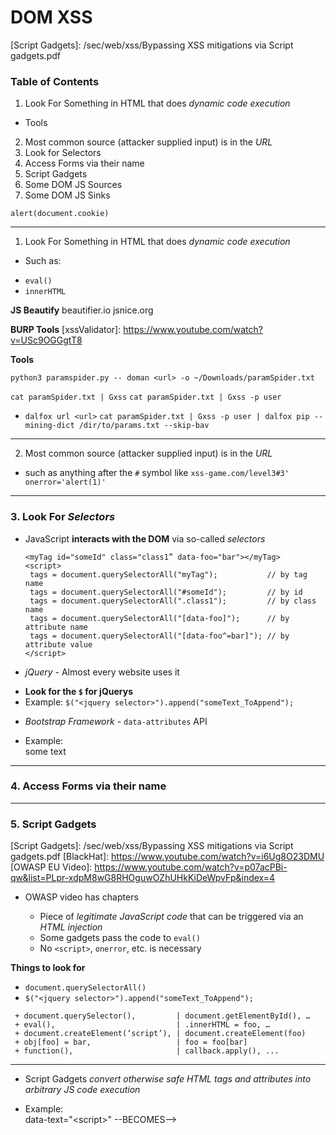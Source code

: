 # DOM XSS

[Explaination]: https://owasp.org/www-community/attacks/DOM_Based_XSS

[Sinks]: https://portswigger.net/web-security/cross-site-scripting/dom-based

[Script Gadgets]: /sec/web/xss/Bypassing XSS mitigations via Script gadgets.pdf

[DOM XSS Wiki]: https://github.com/wisec/domxsswiki/wiki

### Table of Contents 
1. Look For Something in HTML that does _dynamic code execution_
  + Tools
2. Most common source (attacker supplied input) is in the _URL_
3. Look for Selectors
4. Access Forms via their name
5. Script Gadgets
6. Some DOM JS Sources
7. Some DOM JS Sinks

`alert(document.cookie)`

------------------------------------------------------------------------------------

[Search for DOM-Based XSS]: https://www.youtube.com/watch?v=ojiOCfg-FXU

1. Look For Something in HTML that does _dynamic code execution_
  + Such as:
   - `eval()`
   - `innerHTML`

**JS Beautify**
beautifier.io 
jsnice.org

**BURP Tools**
[xssValidator]: https://www.youtube.com/watch?v=USc9OGGgtT8

**Tools**

[XSpear]: https://github.com/hahwul/XSpear
[Using XSpear]: https://www.youtube.com/watch?v=W4VN1u2lv2U

[ParamSpider -> Gxss -> Dalfox]: https://www.youtube.com/watch?v=6rkk3v2a7WQ

[Param Spider]: https://github.com/devanshbatham/ParamSpider
`python3 paramspider.py -- doman <url> -o ~/Downloads/paramSpider.txt`

[Gxss]: https://github.com/KathanP19/Gxss
`cat paramSpider.txt | Gxss`
`cat paramSpider.txt | Gxss -p user`

[Dalfox]: https://github.com/hahwul/dalfox
[Using DalFox]: https://www.youtube.com/watch?v=m64aviF1Two
+ `dalfox url <url>`
`cat paramSpider.txt | Gxss -p user | dalfox pip --mining-dict /dir/to/params.txt --skip-bav`


------------------------------------------------------------------------------------

2. Most common source (attacker supplied input) is in the _URL_
  + such as anything after the `#` symbol like `xss-game.com/level3#3' onerror='alert(1)'`

------------------------------------------------------------------------------------

### 3. Look For _Selectors_

  + JavaScript **interacts with the DOM** via so-called _selectors_
    ```Basic_Examples
    <myTag id="someId" class="class1” data-foo="bar"></myTag>
    <script>
     tags = document.querySelectorAll("myTag");           // by tag name
     tags = document.querySelectorAll("#someId");         // by id
     tags = document.querySelectorAll(".class1");         // by class name
     tags = document.querySelectorAll("[data-foo]");      // by attribute name
     tags = document.querySelectorAll("[data-foo^=bar]"); // by attribute value
    </script>
    ```

+ _jQuery_ - Almost every website uses it 
 - **Look for the `$` for jQuerys**
 - Example: `$("<jquery selector>").append("someText_ToAppend");`
 
+ _Bootstrap Framework_ - `data-attributes` API
 - Example: <div data-toggle=tooltip title='I am a tooltip!'>some text</div>

------------------------------------------------------------------------------------

### 4. Access Forms via their name

<div id=a></div>
<form name=querySelector></form>
<script>
  var a = document.querySelector('#a');
  a.innerHTML = 'test';
</script>

------------------------------------------------------------------------------------

### 5. Script Gadgets

[LiveOverflow]: https://www.youtube.com/watch?v=aCexqB9qi70

[Script Gadgets]: /sec/web/xss/Bypassing XSS mitigations via Script gadgets.pdf
[BlackHat]: https://www.youtube.com/watch?v=i6Ug8O23DMU
[OWASP EU Video]: https://www.youtube.com/watch?v=p07acPBi-qw&list=PLpr-xdpM8wG8RHOguwOZhUHkKiDeWpvFp&index=4
+ OWASP video has chapters

  * Piece of _legitimate JavaScript code_ that can be triggered via an _HTML injection_
  * Some gadgets pass the code to `eval()`
  * No `<script>`, `onerror`, etc. is necessary


**Things to look for**

+ `document.querySelectorAll()`
+ `$("<jquery selector>").append("someText_ToAppend");`

```Example-Gadgets
 + document.querySelector(),         | document.getElementById(), …
 + eval(),                           | .innerHTML = foo, …
 + document.createElement(‘script’), | document.createElement(foo)
 + obj[foo] = bar,                   | foo = foo[bar]
 + function(),                       | callback.apply(), ...
```


- - - - - - - - - - - - - - - - - - - - - - - - - - - -

* Script Gadgets _convert otherwise safe HTML tags and attributes into arbitrary JS code execution_  
 + Example:  
   data-text="&lt;script&gt;"    --BECOMES-->    <script>  
   
   
**Example**  
```
  <div data-role="button" data-text="&lt;script&gt;alert(1)&lt;/script&gt;"></div>  
                  ^  
                  |  
                  |  
  //Selectors-XSS-Example  
  <script>  
   var buttons = $("[data-role=button]");  
   buttons.attr("style", "...");  
   // [...]  
   buttons.html(button.getAttribute("data-text")); // <--- Script Gadget HERE!!!  
  </script>  
                  |  
                  |  
                  v  
  <div data-role="button" data-text="<script>alert(1)</script>"></div>  
                                      ^---- some sanitizers don't touch data attributes  
```  
    
------------------------------------------------------------------------------------

### 6. Some DOM JS Sinks

[Wiki for Sources]: https://github.com/wisec/domxsswiki/wiki/sources

```Potential_Sources
    document.URL
    document.documentURI
    document.URLUnencoded (IE 5.5 or later Only)
    document.baseURI
    location
    location.href
    location.search
    location.hash
    location.pathname
```

------------------------------------------------------------------------------------

### 6. Some DOM JS Sinks

[Wiki for Sinks]: https://github.com/wisec/domxsswiki/wiki/Sinks

```Common_Sinks
document.write()  | document.writeln() |                            |
document.domain   |                    |                            |
element.innerHTML | element.outerHTML  | element.insertAdjacentHTML | element.onevent
postMessage()
```
```jQuery_Sinks
add()             |   after()         | append()  | animate()
before()          |                   |           |
insertAfter()     |  insertBefore()   |           |
html()            |                   |           |
prepend()         |                   |           |
replaceAll()      | replaceWith()     |           |
wrap()            | wrapInner()       | wrapAll() |
has()             |                   |           |
constructor()     |                   |           |
init()            | index()           |           |
jQuery.parseHTML()|                   |           |
$.parseHTML()     |                   |           |
```

```Custom_Per_App
getObjectByName()
getObjectBy<user_controlled_input>()
```

